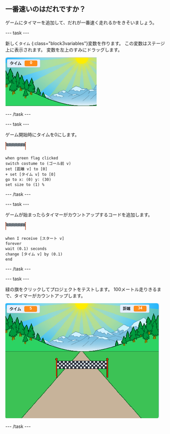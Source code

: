 ## 一番速いのはだれですか？

ゲームにタイマーを追加して、だれが一番速く走れるかをきそいましょう。

--- task ---

新しく`タイム` {:class="block3variables"}変数を作ります。 この変数はステージ上に表示されます。 変数を左上のすみにドラッグします。

![ステージ中央にある「タイム」変数](images/sprint-timer-create.png)

--- /task ---

--- task ---

ゲーム開始時にタイムを0にします。

![ゴールのスプライト](images/finish-line-sprite.png)

```blocks3
when green flag clicked
switch costume to (ゴール前 v)
set [距離 v] to [0]
+ set [タイム v] to [0]
go to x: (0) y: (30)
set size to (1) %
```

--- /task ---

--- task ---

ゲームが始まったらタイマーがカウントアップするコードを追加します。

![ゴールのスプライト](images/finish-line-sprite.png)

```blocks3
when I receive [スタート v]
forever
wait (0.1) seconds
change [タイム v] by (0.1)
end
```

--- /task ---

--- task ---

緑の旗をクリックしてプロジェクトをテストします。 100メートル走りきるまで、タイマーがカウントアップします。

![ステージ上の「タイム」変数と「距離」変数](images/sprint-timer-test.png)

--- /task ---

